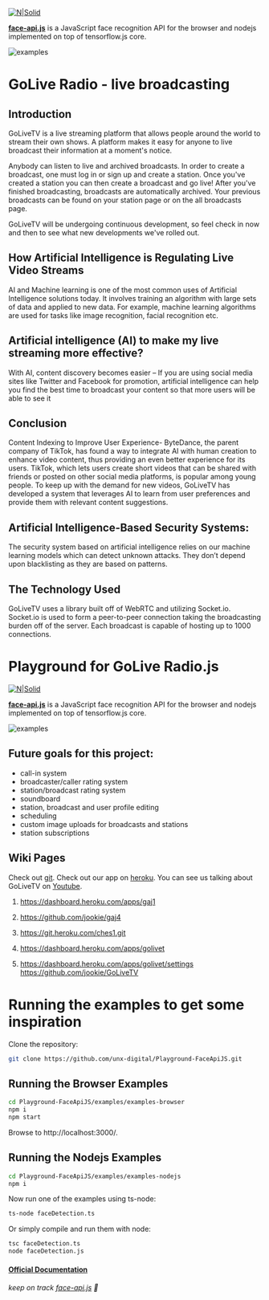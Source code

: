 <!-- https://www.facebook.com/noampl123/photos -->
<!-- https://www.facebook.com/OliveryIbnGvirol -->


[![N|Solid](https://res.cloudinary.com/dlvaangxn/image/upload/c_scale,w_150/v1563630297/unx-logo.png)](https://www.unxdigital.com/)

[**face-api.js**](https://www.npmjs.com/package/face-api.js) is a JavaScript face recognition API for the browser and nodejs implemented on top of tensorflow.js core. 

![examples](https://raw.githubusercontent.com/unx-digital/Playground-FaceApiJS/master/examples.gif)

# GoLive Radio - live broadcasting

## Introduction

GoLiveTV is a live streaming platform that allows people around the world to stream their own shows. A platform makes it easy for anyone to live broadcast their information at a moment's notice. 

Anybody can listen to live and archived broadcasts. In order to create a broadcast, one must log in or sign up and create a station. Once you've created a station you can then create a broadcast and go live! After you've finished broadcasting, broadcasts are automatically archived. Your previous broadcasts can be found on your station page or on the all broadcasts page. 

GoLiveTV will be undergoing continuous development, so feel check in now and then to see what new developments we've rolled out.

## How Artificial Intelligence is Regulating Live Video Streams

AI and Machine learning is one of the most common uses of Artificial Intelligence solutions today. It involves training an algorithm with large sets of data and applied to new data. For example, machine learning algorithms are used for tasks like image recognition, facial recognition etc.

## Artificial intelligence (AI) to make my live streaming more effective?

With AI, content discovery becomes easier – If you are using social media sites like Twitter and Facebook for promotion, artificial intelligence can help you find the best time to broadcast your content so that more users will be able to see it

## Conclusion

Content Indexing to Improve User Experience- ByteDance, the parent company of TikTok, has found a way to integrate AI with human creation to enhance video content, thus providing an even better experience for its users. TikTok, which lets users create short videos that can be shared with friends or posted on other social media platforms, is popular among young people. To keep up with the demand for new videos, GoLiveTV has developed a system that leverages AI to learn from user preferences and provide them with relevant content suggestions.

## Artificial Intelligence-Based Security Systems:

The security system based on artificial intelligence relies on our machine learning models which can detect unknown attacks. They don’t depend upon blacklisting as they are based on patterns.


## The Technology Used

GoLiveTV uses a library built off of WebRTC and utilizing Socket.io. Socket.io is used to form a peer-to-peer connection taking the broadcasting burden off of the server. Each broadcast is capable of hosting up to 1000 connections. 

# Playground for GoLive Radio.js

[![N|Solid](https://res.cloudinary.com/dlvaangxn/image/upload/c_scale,w_150/v1563630297/unx-logo.png)](https://www.unxdigital.com/)

[**face-api.js**](https://www.npmjs.com/package/face-api.js) is a JavaScript face recognition API for the browser and nodejs implemented on top of tensorflow.js core. 

![examples](https://raw.githubusercontent.com/unx-digital/Playground-FaceApiJS/master/examples.gif)


## Future goals for this project:
  - call-in system
  - broadcaster/caller rating system
  - station/broadcast rating system
  - soundboard
  - station, broadcast and user profile editing
  - scheduling
  - custom image uploads for broadcasts and stations
  - station subscriptions


## Wiki Pages

Check out [git](https://github.com/jookie/gaj4).
Check out our app on [heroku](https://gaj1.herokuapp.com/demos/).
You can see us talking about GoLiveTV on [Youtube](https://www.youtube.com/channel/UCoMZ3tIn0xSbwGdhKVQwOrQ).


1. https://dashboard.heroku.com/apps/gaj1
2. https://github.com/jookie/gaj4

1. https://git.heroku.com/ches1.git

1. https://dashboard.heroku.com/apps/golivet
1. https://dashboard.heroku.com/apps/golivet/settings
https://github.com/jookie/GoLiveTV

# Running the examples to get some inspiration

Clone the repository:

``` bash
git clone https://github.com/unx-digital/Playground-FaceApiJS.git
```

## Running the Browser Examples

``` bash
cd Playground-FaceApiJS/examples/examples-browser
npm i
npm start
```

Browse to http://localhost:3000/.

## Running the Nodejs Examples

``` bash
cd Playground-FaceApiJS/examples/examples-nodejs
npm i
```

Now run one of the examples using ts-node:

``` bash
ts-node faceDetection.ts
```

Or simply compile and run them with node:

``` bash
tsc faceDetection.ts
node faceDetection.js
```

#### [Official Documentation](https://github.com/justadudewhohacks/face-api.js/blob/master/README.md)

###### keep on track [face-api.js](https://github.com/justadudewhohacks/face-api.js?files=1) :raised_hands:


